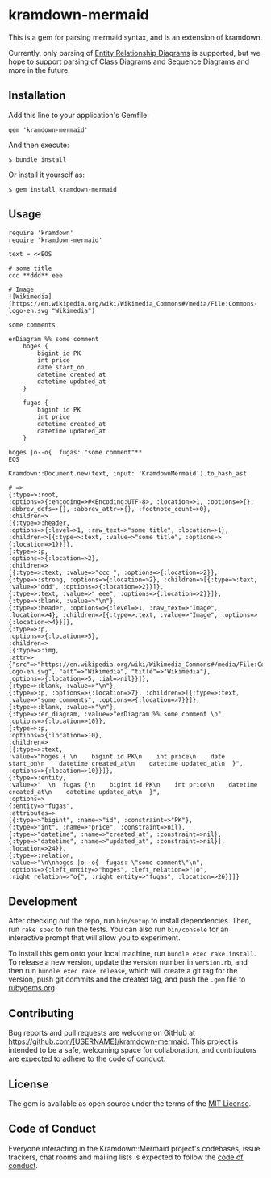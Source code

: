 # kramdown-mermaid

This is a gem for parsing mermaid syntax, and is an extension of kramdown.

Currently, only parsing of [Entity Relationship Diagrams](https://mermaid.js.org/syntax/entityRelationshipDiagram.html) is supported, but we hope to support parsing of Class Diagrams and Sequence Diagrams and more in the future.

## Installation

Add this line to your application's Gemfile:

    gem 'kramdown-mermaid'

And then execute:

    $ bundle install

Or install it yourself as:

    $ gem install kramdown-mermaid

## Usage

    require 'kramdown'
    require 'kramdown-mermaid'

    text = <<EOS

    # some title
    ccc **ddd** eee

    # Image
    ![Wikimedia](https://en.wikipedia.org/wiki/Wikimedia_Commons#/media/File:Commons-logo-en.svg "Wikimedia")

    some comments

    erDiagram %% some comment
        hoges {
            bigint id PK
            int price
            date start_on
            datetime created_at
            datetime updated_at
        }

        fugas {
            bigint id PK
            int price
            datetime created_at
            datetime updated_at
        }

    hoges |o--o{  fugas: "some comment"** 
    EOS
    
    Kramdown::Document.new(text, input: 'KramdownMermaid').to_hash_ast
    
    # => 
    {:type=>:root,
    :options=>{:encoding=>#<Encoding:UTF-8>, :location=>1, :options=>{}, :abbrev_defs=>{}, :abbrev_attr=>{}, :footnote_count=>0},
    :children=>
    [{:type=>:header,
    :options=>{:level=>1, :raw_text=>"some title", :location=>1},
    :children=>[{:type=>:text, :value=>"some title", :options=>{:location=>1}}]},
    {:type=>:p,
    :options=>{:location=>2},
    :children=>
    [{:type=>:text, :value=>"ccc ", :options=>{:location=>2}},
    {:type=>:strong, :options=>{:location=>2}, :children=>[{:type=>:text, :value=>"ddd", :options=>{:location=>2}}]},
    {:type=>:text, :value=>" eee", :options=>{:location=>2}}]},
    {:type=>:blank, :value=>"\n"},
    {:type=>:header, :options=>{:level=>1, :raw_text=>"Image", :location=>4}, :children=>[{:type=>:text, :value=>"Image", :options=>{:location=>4}}]},
    {:type=>:p,
    :options=>{:location=>5},
    :children=>
    [{:type=>:img,
    :attr=>{"src"=>"https://en.wikipedia.org/wiki/Wikimedia_Commons#/media/File:Commons-logo-en.svg", "alt"=>"Wikimedia", "title"=>"Wikimedia"},
    :options=>{:location=>5, :ial=>nil}}]},
    {:type=>:blank, :value=>"\n"},
    {:type=>:p, :options=>{:location=>7}, :children=>[{:type=>:text, :value=>"some comments", :options=>{:location=>7}}]},
    {:type=>:blank, :value=>"\n"},
    {:type=>:er_diagram, :value=>"erDiagram %% some comment \n", :options=>{:location=>10}},
    {:type=>:p,
    :options=>{:location=>10},
    :children=>
    [{:type=>:text,
    :value=>"hoges { \n    bigint id PK\n    int price\n    date start_on\n    datetime created_at\n    datetime updated_at\n  }",
    :options=>{:location=>10}}]},
    {:type=>:entity,
    :value=>"  \n  fugas {\n    bigint id PK\n    int price\n    datetime created_at\n    datetime updated_at\n  }",
    :options=>
    {:entity=>"fugas",
    :attributes=>
    [{:type=>"bigint", :name=>"id", :constraint=>"PK"},
    {:type=>"int", :name=>"price", :constraint=>nil},
    {:type=>"datetime", :name=>"created_at", :constraint=>nil},
    {:type=>"datetime", :name=>"updated_at", :constraint=>nil}],
    :location=>24}},
    {:type=>:relation,
    :value=>"\n\nhoges |o--o{  fugas: \"some comment\"\n",
    :options=>{:left_entity=>"hoges", :left_relation=>"|o", :right_relation=>"o{", :right_entity=>"fugas", :location=>26}}]}


## Development

After checking out the repo, run `bin/setup` to install dependencies. Then, run `rake spec` to run the tests. You can also run `bin/console` for an interactive prompt that will allow you to experiment.

To install this gem onto your local machine, run `bundle exec rake install`. To release a new version, update the version number in `version.rb`, and then run `bundle exec rake release`, which will create a git tag for the version, push git commits and the created tag, and push the `.gem` file to [rubygems.org](https://rubygems.org).

## Contributing

Bug reports and pull requests are welcome on GitHub at https://github.com/[USERNAME]/kramdown-mermaid. This project is intended to be a safe, welcoming space for collaboration, and contributors are expected to adhere to the [code of conduct](https://github.com/[USERNAME]/kramdown-mermaid/blob/master/CODE_OF_CONDUCT.md).

## License

The gem is available as open source under the terms of the [MIT License](https://opensource.org/licenses/MIT).

## Code of Conduct

Everyone interacting in the Kramdown::Mermaid project's codebases, issue trackers, chat rooms and mailing lists is expected to follow the [code of conduct](https://github.com/[USERNAME]/kramdown-mermaid/blob/master/CODE_OF_CONDUCT.md).
